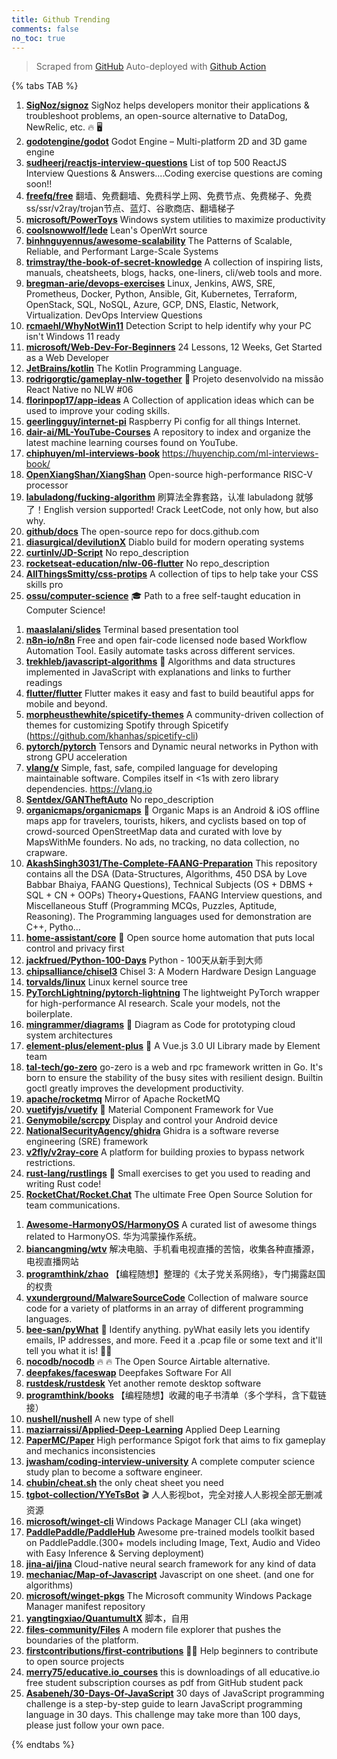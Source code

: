 ```yaml
---
title: Github Trending
comments: false
no_toc: true
---
```


> Scraped from [GitHub](https://github.com/trending)
Auto-deployed with [Github Action](https://docs.github.com/en/actions)

{% tabs TAB %}
<!-- tab Daily -->
1. [**SigNoz/signoz**](https://github.com/SigNoz/signoz)
SigNoz helps developers monitor their applications & troubleshoot problems, an open-source alternative to DataDog, NewRelic, etc. 🔥 🖥
2. [**godotengine/godot**](https://github.com/godotengine/godot)
Godot Engine – Multi-platform 2D and 3D game engine
3. [**sudheerj/reactjs-interview-questions**](https://github.com/sudheerj/reactjs-interview-questions)
List of top 500 ReactJS Interview Questions & Answers....Coding exercise questions are coming soon!!
4. [**freefq/free**](https://github.com/freefq/free)
翻墙、免费翻墙、免费科学上网、免费节点、免费梯子、免费ss/ssr/v2ray/trojan节点、蓝灯、谷歌商店、翻墙梯子
5. [**microsoft/PowerToys**](https://github.com/microsoft/PowerToys)
Windows system utilities to maximize productivity
6. [**coolsnowwolf/lede**](https://github.com/coolsnowwolf/lede)
Lean's OpenWrt source
7. [**binhnguyennus/awesome-scalability**](https://github.com/binhnguyennus/awesome-scalability)
The Patterns of Scalable, Reliable, and Performant Large-Scale Systems
8. [**trimstray/the-book-of-secret-knowledge**](https://github.com/trimstray/the-book-of-secret-knowledge)
A collection of inspiring lists, manuals, cheatsheets, blogs, hacks, one-liners, cli/web tools and more.
9. [**bregman-arie/devops-exercises**](https://github.com/bregman-arie/devops-exercises)
Linux, Jenkins, AWS, SRE, Prometheus, Docker, Python, Ansible, Git, Kubernetes, Terraform, OpenStack, SQL, NoSQL, Azure, GCP, DNS, Elastic, Network, Virtualization. DevOps Interview Questions
10. [**rcmaehl/WhyNotWin11**](https://github.com/rcmaehl/WhyNotWin11)
Detection Script to help identify why your PC isn't Windows 11 ready
11. [**microsoft/Web-Dev-For-Beginners**](https://github.com/microsoft/Web-Dev-For-Beginners)
24 Lessons, 12 Weeks, Get Started as a Web Developer
12. [**JetBrains/kotlin**](https://github.com/JetBrains/kotlin)
The Kotlin Programming Language.
13. [**rodrigorgtic/gameplay-nlw-together**](https://github.com/rodrigorgtic/gameplay-nlw-together)
📱 Projeto desenvolvido na missão React Native no NLW #06
14. [**florinpop17/app-ideas**](https://github.com/florinpop17/app-ideas)
A Collection of application ideas which can be used to improve your coding skills.
15. [**geerlingguy/internet-pi**](https://github.com/geerlingguy/internet-pi)
Raspberry Pi config for all things Internet.
16. [**dair-ai/ML-YouTube-Courses**](https://github.com/dair-ai/ML-YouTube-Courses)
A repository to index and organize the latest machine learning courses found on YouTube.
17. [**chiphuyen/ml-interviews-book**](https://github.com/chiphuyen/ml-interviews-book)
https://huyenchip.com/ml-interviews-book/
18. [**OpenXiangShan/XiangShan**](https://github.com/OpenXiangShan/XiangShan)
Open-source high-performance RISC-V processor
19. [**labuladong/fucking-algorithm**](https://github.com/labuladong/fucking-algorithm)
刷算法全靠套路，认准 labuladong 就够了！English version supported! Crack LeetCode, not only how, but also why.
20. [**github/docs**](https://github.com/github/docs)
The open-source repo for docs.github.com
21. [**diasurgical/devilutionX**](https://github.com/diasurgical/devilutionX)
Diablo build for modern operating systems
22. [**curtinlv/JD-Script**](https://github.com/curtinlv/JD-Script)
No repo_description
23. [**rocketseat-education/nlw-06-flutter**](https://github.com/rocketseat-education/nlw-06-flutter)
No repo_description
24. [**AllThingsSmitty/css-protips**](https://github.com/AllThingsSmitty/css-protips)
A collection of tips to help take your CSS skills pro
25. [**ossu/computer-science**](https://github.com/ossu/computer-science)
🎓 Path to a free self-taught education in Computer Science!
<!-- endtab -->
<!-- tab Weekly -->
1. [**maaslalani/slides**](https://github.com/maaslalani/slides)
Terminal based presentation tool
2. [**n8n-io/n8n**](https://github.com/n8n-io/n8n)
Free and open fair-code licensed node based Workflow Automation Tool. Easily automate tasks across different services.
3. [**trekhleb/javascript-algorithms**](https://github.com/trekhleb/javascript-algorithms)
📝 Algorithms and data structures implemented in JavaScript with explanations and links to further readings
4. [**flutter/flutter**](https://github.com/flutter/flutter)
Flutter makes it easy and fast to build beautiful apps for mobile and beyond.
5. [**morpheusthewhite/spicetify-themes**](https://github.com/morpheusthewhite/spicetify-themes)
A community-driven collection of themes for customizing Spotify through Spicetify (https://github.com/khanhas/spicetify-cli)
6. [**pytorch/pytorch**](https://github.com/pytorch/pytorch)
Tensors and Dynamic neural networks in Python with strong GPU acceleration
7. [**vlang/v**](https://github.com/vlang/v)
Simple, fast, safe, compiled language for developing maintainable software. Compiles itself in <1s with zero library dependencies. https://vlang.io
8. [**Sentdex/GANTheftAuto**](https://github.com/Sentdex/GANTheftAuto)
No repo_description
9. [**organicmaps/organicmaps**](https://github.com/organicmaps/organicmaps)
🍃 Organic Maps is an Android & iOS offline maps app for travelers, tourists, hikers, and cyclists based on top of crowd-sourced OpenStreetMap data and curated with love by MapsWithMe founders. No ads, no tracking, no data collection, no crapware.
10. [**AkashSingh3031/The-Complete-FAANG-Preparation**](https://github.com/AkashSingh3031/The-Complete-FAANG-Preparation)
This repository contains all the DSA (Data-Structures, Algorithms, 450 DSA by Love Babbar Bhaiya, FAANG Questions), Technical Subjects (OS + DBMS + SQL + CN + OOPs) Theory+Questions, FAANG Interview questions, and Miscellaneous Stuff (Programming MCQs, Puzzles, Aptitude, Reasoning). The Programming languages used for demonstration are C++, Pytho…
11. [**home-assistant/core**](https://github.com/home-assistant/core)
🏡 Open source home automation that puts local control and privacy first
12. [**jackfrued/Python-100-Days**](https://github.com/jackfrued/Python-100-Days)
Python - 100天从新手到大师
13. [**chipsalliance/chisel3**](https://github.com/chipsalliance/chisel3)
Chisel 3: A Modern Hardware Design Language
14. [**torvalds/linux**](https://github.com/torvalds/linux)
Linux kernel source tree
15. [**PyTorchLightning/pytorch-lightning**](https://github.com/PyTorchLightning/pytorch-lightning)
The lightweight PyTorch wrapper for high-performance AI research. Scale your models, not the boilerplate.
16. [**mingrammer/diagrams**](https://github.com/mingrammer/diagrams)
🎨 Diagram as Code for prototyping cloud system architectures
17. [**element-plus/element-plus**](https://github.com/element-plus/element-plus)
🎉 A Vue.js 3.0 UI Library made by Element team
18. [**tal-tech/go-zero**](https://github.com/tal-tech/go-zero)
go-zero is a web and rpc framework written in Go. It's born to ensure the stability of the busy sites with resilient design. Builtin goctl greatly improves the development productivity.
19. [**apache/rocketmq**](https://github.com/apache/rocketmq)
Mirror of Apache RocketMQ
20. [**vuetifyjs/vuetify**](https://github.com/vuetifyjs/vuetify)
🐉 Material Component Framework for Vue
21. [**Genymobile/scrcpy**](https://github.com/Genymobile/scrcpy)
Display and control your Android device
22. [**NationalSecurityAgency/ghidra**](https://github.com/NationalSecurityAgency/ghidra)
Ghidra is a software reverse engineering (SRE) framework
23. [**v2fly/v2ray-core**](https://github.com/v2fly/v2ray-core)
A platform for building proxies to bypass network restrictions.
24. [**rust-lang/rustlings**](https://github.com/rust-lang/rustlings)
🦀 Small exercises to get you used to reading and writing Rust code!
25. [**RocketChat/Rocket.Chat**](https://github.com/RocketChat/Rocket.Chat)
The ultimate Free Open Source Solution for team communications.
<!-- endtab -->
<!-- tab Monthly -->
1. [**Awesome-HarmonyOS/HarmonyOS**](https://github.com/Awesome-HarmonyOS/HarmonyOS)
A curated list of awesome things related to HarmonyOS. 华为鸿蒙操作系统。
2. [**biancangming/wtv**](https://github.com/biancangming/wtv)
解决电脑、手机看电视直播的苦恼，收集各种直播源，电视直播网站
3. [**programthink/zhao**](https://github.com/programthink/zhao)
【编程随想】整理的《太子党关系网络》，专门揭露赵国的权贵
4. [**vxunderground/MalwareSourceCode**](https://github.com/vxunderground/MalwareSourceCode)
Collection of malware source code for a variety of platforms in an array of different programming languages.
5. [**bee-san/pyWhat**](https://github.com/bee-san/pyWhat)
🐸 Identify anything. pyWhat easily lets you identify emails, IP addresses, and more. Feed it a .pcap file or some text and it'll tell you what it is! 🧙‍♀️
6. [**nocodb/nocodb**](https://github.com/nocodb/nocodb)
🔥 🔥 The Open Source Airtable alternative.
7. [**deepfakes/faceswap**](https://github.com/deepfakes/faceswap)
Deepfakes Software For All
8. [**rustdesk/rustdesk**](https://github.com/rustdesk/rustdesk)
Yet another remote desktop software
9. [**programthink/books**](https://github.com/programthink/books)
【编程随想】收藏的电子书清单（多个学科，含下载链接）
10. [**nushell/nushell**](https://github.com/nushell/nushell)
A new type of shell
11. [**maziarraissi/Applied-Deep-Learning**](https://github.com/maziarraissi/Applied-Deep-Learning)
Applied Deep Learning
12. [**PaperMC/Paper**](https://github.com/PaperMC/Paper)
High performance Spigot fork that aims to fix gameplay and mechanics inconsistencies
13. [**jwasham/coding-interview-university**](https://github.com/jwasham/coding-interview-university)
A complete computer science study plan to become a software engineer.
14. [**chubin/cheat.sh**](https://github.com/chubin/cheat.sh)
the only cheat sheet you need
15. [**tgbot-collection/YYeTsBot**](https://github.com/tgbot-collection/YYeTsBot)
🎬 人人影视bot，完全对接人人影视全部无删减资源
16. [**microsoft/winget-cli**](https://github.com/microsoft/winget-cli)
Windows Package Manager CLI (aka winget)
17. [**PaddlePaddle/PaddleHub**](https://github.com/PaddlePaddle/PaddleHub)
Awesome pre-trained models toolkit based on PaddlePaddle.(300+ models including Image, Text, Audio and Video with Easy Inference & Serving deployment)
18. [**jina-ai/jina**](https://github.com/jina-ai/jina)
Cloud-native neural search framework for any kind of data
19. [**mechaniac/Map-of-Javascript**](https://github.com/mechaniac/Map-of-Javascript)
Javascript on one sheet. (and one for algorithms)
20. [**microsoft/winget-pkgs**](https://github.com/microsoft/winget-pkgs)
The Microsoft community Windows Package Manager manifest repository
21. [**yangtingxiao/QuantumultX**](https://github.com/yangtingxiao/QuantumultX)
脚本，自用
22. [**files-community/Files**](https://github.com/files-community/Files)
A modern file explorer that pushes the boundaries of the platform.
23. [**firstcontributions/first-contributions**](https://github.com/firstcontributions/first-contributions)
🚀✨ Help beginners to contribute to open source projects
24. [**merry75/educative.io_courses**](https://github.com/merry75/educative.io_courses)
this is downloadings of all educative.io free student subscription courses as pdf from GitHub student pack
25. [**Asabeneh/30-Days-Of-JavaScript**](https://github.com/Asabeneh/30-Days-Of-JavaScript)
30 days of JavaScript programming challenge is a step-by-step guide to learn JavaScript programming language in 30 days. This challenge may take more than 100 days, please just follow your own pace.
<!-- endtab -->
{% endtabs %}
